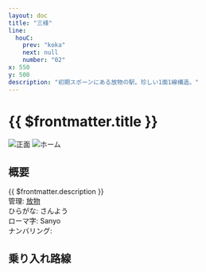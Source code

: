 ```yaml
---
layout: doc
title: "三様"
line:
  houC:
    prev: "koka"
    next: null
    number: "02"
x: 550
y: 500
description: "初期スポーンにある放物の駅。珍しい1面1線構造。"
---
```


# {{ $frontmatter.title }} <ViewinMap />
![正面](/img/station/sanyo/front.webp)
![ホーム](/img/station/sanyo/platform.webp)

<Family />

## 概要
{{ $frontmatter.description }}  
管理: [放物](/company/houbutu)  
ひらがな: さんよう  
ローマ字: Sanyo  
ナンバリング: <Numberling />

## 乗り入れ路線
<LineInfo />
